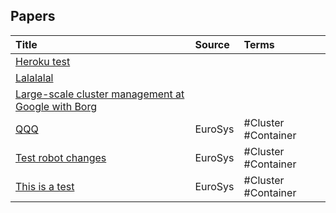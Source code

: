 ## Papers

| Title | Source | Terms |
|:--------|:--------|:--------|
|[Heroku test](https://pdos.csail.mit.edu/6.824/papers/borg.pdf)|||
|[Lalalalal](https://pdos.csail.mit.edu/6.824/papers/borg.pdf)|||
|[Large-scale cluster management at Google with Borg](https://pdos.csail.mit.edu/6.824/papers/borg.pdf)|||
|[QQQ](https://pdos.csail.mit.edu/6.824/papers/borg.pdf)|EuroSys|#Cluster #Container |
|[Test robot changes](https://pdos.csail.mit.edu/6.824/papers/borg.pdf)|EuroSys|#Cluster #Container |
|[This is a test](https://pdos.csail.mit.edu/6.824/papers/borg.pdf)|EuroSys|#Cluster #Container |
